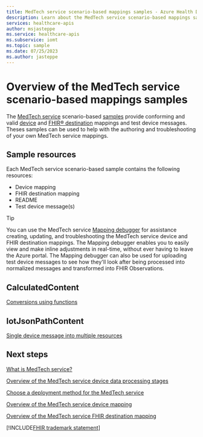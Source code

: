 ```yaml
---
title: MedTech service scenario-based mappings samples - Azure Health Data Services
description: Learn about the MedTech service scenario-based mappings samples.
services: healthcare-apis
author: msjasteppe
ms.service: healthcare-apis
ms.subservice: iomt
ms.topic: sample
ms.date: 07/25/2023
ms.author: jasteppe
---
```


# Overview of the MedTech service scenario-based mappings samples

The [MedTech service](overview.md) scenario-based [samples](https://github.com/Azure-Samples/azure-health-data-and-ai-samples/tree/main/samples/medtech-service-mappings) provide conforming and valid [device](overview-of-device-mapping.md) and [FHIR&reg; destination](overview-of-fhir-destination-mapping.md) mappings and test device messages. Theses samples can be used to help with the authoring and troubleshooting of your own MedTech service mappings.

## Sample resources

Each MedTech service scenario-based sample contains the following resources:

* Device mapping
* FHIR destination mapping
* README
* Test device message(s)

> [!TIP]
> You can use the MedTech service [Mapping debugger](how-to-use-mapping-debugger.md) for assistance creating, updating, and troubleshooting the MedTech service device and FHIR destination mappings. The Mapping debugger enables you to easily view and make inline adjustments in real-time, without ever having to leave the Azure portal. The Mapping debugger can also be used for uploading test device messages to see how they'll look after being processed into normalized messages and transformed into FHIR Observations.

## CalculatedContent

[Conversions using functions](https://github.com/Azure-Samples/azure-health-data-and-ai-samples/tree/main/samples/medtech-service-mappings/calculatedcontent/conversions-using-functions)

## IotJsonPathContent

[Single device message into multiple resources](https://github.com/Azure-Samples/azure-health-data-and-ai-samples/tree/main/samples/medtech-service-mappings/iotjsonpathcontent/single-device-message-into-multiple-resources)

## Next steps

[What is MedTech service?](overview.md)

[Overview of the MedTech service device data processing stages](overview-of-device-data-processing-stages.md)

[Choose a deployment method for the MedTech service](deploy-choose-method.md)

[Overview of the MedTech service device mapping](overview-of-device-mapping.md)

[Overview of the MedTech service FHIR destination mapping](overview-of-fhir-destination-mapping.md)

[!INCLUDE[FHIR trademark statement](../includes/healthcare-apis-fhir-trademark.md)]
